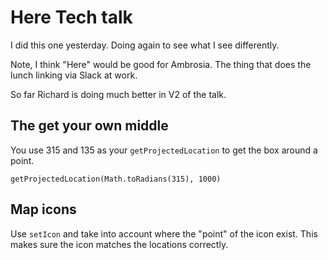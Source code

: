 # Here Tech talk

I did this one yesterday. Doing again to see what I see differently. 

Note, I think "Here" would be good for Ambrosia. The thing that does the lunch linking via Slack at work.

So far Richard is doing much better in V2 of the talk. 

## The get your own middle

You use 315 and 135 as your `getProjectedLocation` to get the box around a point. 

`getProjectedLocation(Math.toRadians(315), 1000)`

## Map icons

Use `setIcon` and take into account where the "point" of the icon exist. This makes sure the icon matches the locations correctly.
